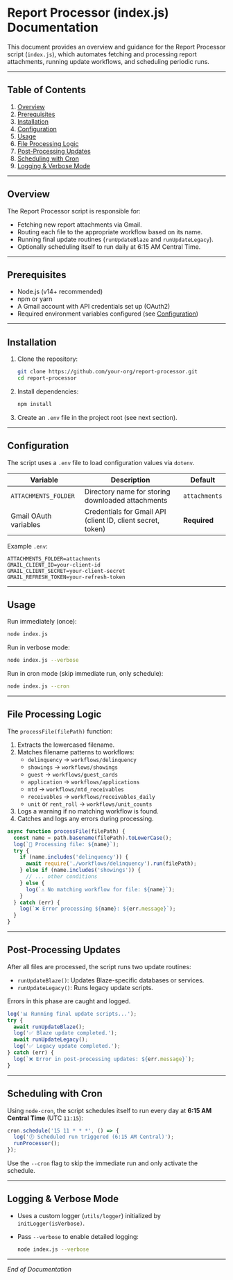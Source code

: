 # Report Processor (index.js) Documentation

This document provides an overview and guidance for the Report Processor script (`index.js`), which automates fetching and processing report attachments, running update workflows, and scheduling periodic runs.

---

## Table of Contents

1. [Overview](#overview)
2. [Prerequisites](#prerequisites)
3. [Installation](#installation)
4. [Configuration](#configuration)
5. [Usage](#usage)
6. [File Processing Logic](#file-processing-logic)
7. [Post-Processing Updates](#post-processing-updates)
8. [Scheduling with Cron](#scheduling-with-cron)
9. [Logging & Verbose Mode](#logging--verbose-mode)

---

## Overview

The Report Processor script is responsible for:

- Fetching new report attachments via Gmail.
- Routing each file to the appropriate workflow based on its name.
- Running final update routines (`runUpdateBlaze` and `runUpdateLegacy`).
- Optionally scheduling itself to run daily at 6:15 AM Central Time.

---

## Prerequisites

- Node.js (v14+ recommended)
- npm or yarn
- A Gmail account with API credentials set up (OAuth2)
- Required environment variables configured (see [Configuration](#configuration))

---

## Installation

1. Clone the repository:

   ```bash
   git clone https://github.com/your-org/report-processor.git
   cd report-processor
   ```

2. Install dependencies:

   ```bash
   npm install
   ```

3. Create an `.env` file in the project root (see next section).

---

## Configuration

The script uses a `.env` file to load configuration values via `dotenv`.

| Variable             | Description                                                 | Default      |
| -------------------- | ----------------------------------------------------------- | ------------ |
| `ATTACHMENTS_FOLDER` | Directory name for storing downloaded attachments          | `attachments`|
| Gmail OAuth variables | Credentials for Gmail API (client ID, client secret, token) | **Required** |

Example `.env`:

```env
ATTACHMENTS_FOLDER=attachments
GMAIL_CLIENT_ID=your-client-id
GMAIL_CLIENT_SECRET=your-client-secret
GMAIL_REFRESH_TOKEN=your-refresh-token
``` 

---

## Usage

Run immediately (once):

```bash
node index.js
```

Run in verbose mode:

```bash
node index.js --verbose
```

Run in cron mode (skip immediate run, only schedule):

```bash
node index.js --cron
```

---

## File Processing Logic

The `processFile(filePath)` function:

1. Extracts the lowercased filename.
2. Matches filename patterns to workflows:
   - `delinquency` → `workflows/delinquency`
   - `showings` → `workflows/showings`
   - `guest` → `workflows/guest_cards`
   - `application` → `workflows/applications`
   - `mtd` → `workflows/mtd_receivables`
   - `receivables` → `workflows/receivables_daily`
   - `unit` or `rent_roll` → `workflows/unit_counts`
3. Logs a warning if no matching workflow is found.
4. Catches and logs any errors during processing.

```js
async function processFile(filePath) {
  const name = path.basename(filePath).toLowerCase();
  log(`📄 Processing file: ${name}`);
  try {
    if (name.includes('delinquency')) {
      await require('./workflows/delinquency').run(filePath);
    } else if (name.includes('showings')) {
      // ... other conditions
    } else {
      log(`⚠️ No matching workflow for file: ${name}`);
    }
  } catch (err) {
    log(`❌ Error processing ${name}: ${err.message}`);
  }
}
```

---

## Post-Processing Updates

After all files are processed, the script runs two update routines:

- `runUpdateBlaze()`: Updates Blaze-specific databases or services.
- `runUpdateLegacy()`: Runs legacy update scripts.

Errors in this phase are caught and logged.

```js
log('📊 Running final update scripts...');
try {
  await runUpdateBlaze();
  log('✅ Blaze update completed.');
  await runUpdateLegacy();
  log('✅ Legacy update completed.');
} catch (err) {
  log(`❌ Error in post-processing updates: ${err.message}`);
}
```

---

## Scheduling with Cron

Using `node-cron`, the script schedules itself to run every day at **6:15 AM Central Time** (UTC `11:15`):

```js
cron.schedule('15 11 * * *', () => {
  log('🕖 Scheduled run triggered (6:15 AM Central)');
  runProcessor();
});
```

Use the `--cron` flag to skip the immediate run and only activate the schedule.

---

## Logging & Verbose Mode

- Uses a custom logger (`utils/logger`) initialized by `initLogger(isVerbose)`.
- Pass `--verbose` to enable detailed logging:

  ```bash
  node index.js --verbose
  ```

---

*End of Documentation*
